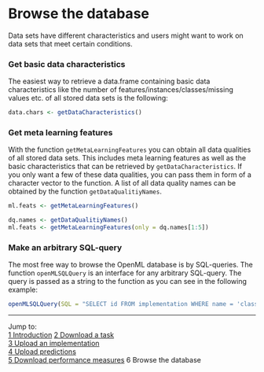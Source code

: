 Browse the database
===================

Data sets have different characteristics and users might want to work on data sets that meet certain conditions. 

### Get basic data characteristics

The easiest way to retrieve a data.frame containing basic data characteristics like the number of features/instances/classes/missing values etc. of all stored data sets is the following:


```r
data.chars <- getDataCharacteristics()
```


### Get meta learning features
With the function `getMetaLearningFeatures` you can obtain all data qualities of all stored data sets. This includes meta learning features as well as the basic characteristics that can be retrieved by `getDataCharacteristics`. If you only want a few of these data qualities, you can pass them in form of a character vector to the function. A list of all data quality names can be obtained by the function `getDataQualitiyNames`.


```r
ml.feats <- getMetaLearningFeatures()

dq.names <- getDataQualitiyNames()
ml.feats <- getMetaLearningFeatures(only = dq.names[1:5])
```


### Make an arbitrary SQL-query
The most free way to browse the OpenML database is by SQL-queries. The function `openMLSQLQuery` is an interface for any arbitrary SQL-query. The query is passed as a string to the function as you can see in the following example:


```r
openMLSQLQuery(SQL = "SELECT id FROM implementation WHERE name = 'classif.rpart'")
```


----------------------------------------------------------------------------------------------------------------------
Jump to:   
[1 Introduction](1-Introduction.md) 
[2 Download a task](2-Download-a-task.md)  
[3 Upload an implementation](3-Upload-an-implementation.md)  
[4 Upload predictions](4-Upload-predictions.md)  
[5 Download performance measures](5-Download-performance-measures.md)
6 Browse the database
